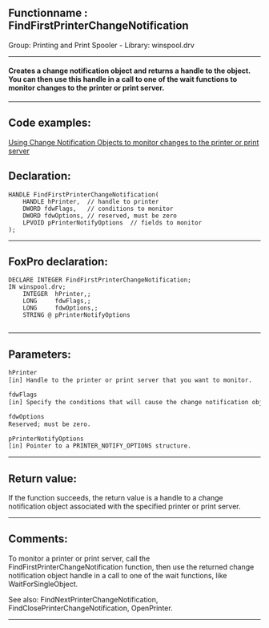 <link rel="stylesheet" type="text/css" href="../../css/win32api.css">  
<link rel="stylesheet" href="https://cdnjs.cloudflare.com/ajax/libs/font-awesome/4.7.0/css/font-awesome.min.css">

## Functionname : FindFirstPrinterChangeNotification
Group: Printing and Print Spooler - Library: winspool.drv    
***  


#### Creates a change notification object and returns a handle to the object. You can then use this handle in a call to one of the wait functions to monitor changes to the printer or print server.

***  


## Code examples:
[Using Change Notification Objects to monitor changes to the printer or print server](../../samples/sample_485.md)  

## Declaration:
```foxpro  
HANDLE FindFirstPrinterChangeNotification(
	HANDLE hPrinter,  // handle to printer
	DWORD fdwFlags,   // conditions to monitor
	DWORD fdwOptions, // reserved, must be zero
	LPVOID pPrinterNotifyOptions  // fields to monitor
);  
```  
***  


## FoxPro declaration:
```foxpro  
DECLARE INTEGER FindFirstPrinterChangeNotification;
IN winspool.drv;
	INTEGER  hPrinter,;
	LONG     fdwFlags,;
	LONG     fdwOptions,;
	STRING @ pPrinterNotifyOptions
  
```  
***  


## Parameters:
```txt  
hPrinter
[in] Handle to the printer or print server that you want to monitor.

fdwFlags
[in] Specify the conditions that will cause the change notification object to enter a signaled state.

fdwOptions
Reserved; must be zero.

pPrinterNotifyOptions
[in] Pointer to a PRINTER_NOTIFY_OPTIONS structure.  
```  
***  


## Return value:
If the function succeeds, the return value is a handle to a change notification object associated with the specified printer or print server.  
***  


## Comments:
To monitor a printer or print server, call the FindFirstPrinterChangeNotification function, then use the returned change notification object handle in a call to one of the wait functions, like WaitForSingleObject.  
  
See also: FindNextPrinterChangeNotification, FindClosePrinterChangeNotification, OpenPrinter.  
  
***  

